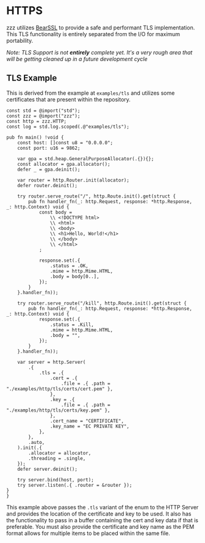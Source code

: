 # HTTPS
zzz utilizes [BearSSL](https://bearssl.org/) to provide a safe and performant TLS implementation. This TLS functionality is entirely separated from the I/O for maximum portability.

*Note: TLS Support is not **entirely** complete yet. It's a very rough area that will be getting cleaned up in a future development cycle*

## TLS Example
This is derived from the example at `examples/tls` and utilizes some certificates that are present within the repository.
```zig
const std = @import("std");
const zzz = @import("zzz");
const http = zzz.HTTP;
const log = std.log.scoped(.@"examples/tls");

pub fn main() !void {
    const host: []const u8 = "0.0.0.0";
    const port: u16 = 9862;

    var gpa = std.heap.GeneralPurposeAllocator(.{}){};
    const allocator = gpa.allocator();
    defer _ = gpa.deinit();

    var router = http.Router.init(allocator);
    defer router.deinit();

    try router.serve_route("/", http.Route.init().get(struct {
        pub fn handler_fn(_: http.Request, response: *http.Response, _: http.Context) void {
            const body =
                \\ <!DOCTYPE html>
                \\ <html>
                \\ <body>
                \\ <h1>Hello, World!</h1>
                \\ </body>
                \\ </html>
            ;

            response.set(.{
                .status = .OK,
                .mime = http.Mime.HTML,
                .body = body[0..],
            });
        }
    }.handler_fn));

    try router.serve_route("/kill", http.Route.init().get(struct {
        pub fn handler_fn(_: http.Request, response: *http.Response, _: http.Context) void {
            response.set(.{
                .status = .Kill,
                .mime = http.Mime.HTML,
                .body = "",
            });
        }
    }.handler_fn));

    var server = http.Server(
        .{
            .tls = .{
                .cert = .{
                    .file = .{ .path = "./examples/http/tls/certs/cert.pem" },
                },
                .key = .{
                    .file = .{ .path = "./examples/http/tls/certs/key.pem" },
                },
                .cert_name = "CERTIFICATE",
                .key_name = "EC PRIVATE KEY",
            },
        },
        .auto,
    ).init(.{
        .allocator = allocator,
        .threading = .single,
    });
    defer server.deinit();

    try server.bind(host, port);
    try server.listen(.{ .router = &router });
}
}
```
This example above passes the `.tls` variant of the enum to the HTTP Server and provides the location of the certificate and key to be used. It also has the functionality to pass in a buffer containing the cert and key data if that is preferable. You must also provide the certificate and key name as the PEM format allows for multiple items to be placed within the same file.

